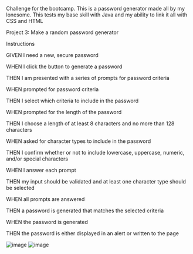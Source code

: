 Challenge for the bootcamp. This is a password generator made all by my lonesome. This tests my base skill with Java and my ability to link it all with CSS and HTML

Project 3: Make a random password generator

Instructions

GIVEN I need a new, secure password

WHEN I click the button to generate a password

THEN I am presented with a series of prompts for password criteria

WHEN prompted for password criteria

THEN I select which criteria to include in the password

WHEN prompted for the length of the password

THEN I choose a length of at least 8 characters and no more than 128 characters

WHEN asked for character types to include in the password

THEN I confirm whether or not to include lowercase, uppercase, numeric, and/or special characters

WHEN I answer each prompt

THEN my input should be validated and at least one character type should be selected

WHEN all prompts are answered

THEN a password is generated that matches the selected criteria

WHEN the password is generated

THEN the password is either displayed in an alert or written to the page

![image](https://user-images.githubusercontent.com/112923011/221394246-3e091b86-59d2-4f5b-8c6f-6417a1916688.png)
![image](https://user-images.githubusercontent.com/112923011/221394283-cc675142-b472-4d87-a649-050a5284baa4.png)

